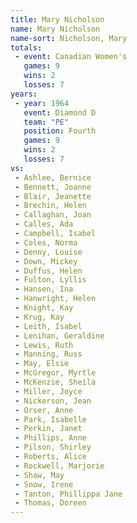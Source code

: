 ```yaml
---
title: Mary Nicholson
name: Mary Nicholson
name-sort: Nicholson, Mary
totals:
 - event: Canadian Women's
   games: 9
   wins: 2
   losses: 7
years:
 - year: 1964
   event: Diamond D
   team: "PE"
   position: Fourth
   games: 9
   wins: 2
   losses: 7
vs:
 - Ashlee, Bernice
 - Bennett, Joanne
 - Blair, Jeanette
 - Brechin, Helen
 - Callaghan, Joan
 - Calles, Ada
 - Campbell, Isabel
 - Coles, Norma
 - Denny, Louise
 - Down, Mickey
 - Duffus, Helen
 - Fulton, Lyllis
 - Hansen, Ina
 - Hanwright, Helen
 - Knight, Kay
 - Krug, Kay
 - Leith, Isabel
 - Lenihan, Geraldine
 - Lewis, Ruth
 - Manning, Russ
 - May, Elsie
 - McGregor, Myrtle
 - McKenzie, Sheila
 - Miller, Joyce
 - Nickerson, Jean
 - Orser, Anne
 - Park, Isabelle
 - Perkin, Janet
 - Phillips, Anne
 - Pilson, Shirley
 - Roberts, Alice
 - Rockwell, Marjorie
 - Shaw, May
 - Snow, Irene
 - Tanton, Phillippa Jane
 - Thomas, Doreen
---
```

